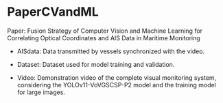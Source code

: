 # PaperCVandML
Paper: Fusion Strategy of Computer Vision and Machine Learning for Correlating Optical Coordinates and AIS Data in Maritime Monitoring

- AISdata: Data transmitted by vessels synchronized with the video.

- Dataset: Dataset used for model training and validation.

- Video: Demonstration video of the complete visual monitoring system, considering the YOLOv11-VoVGSCSP-P2 model and the training model for large images.

